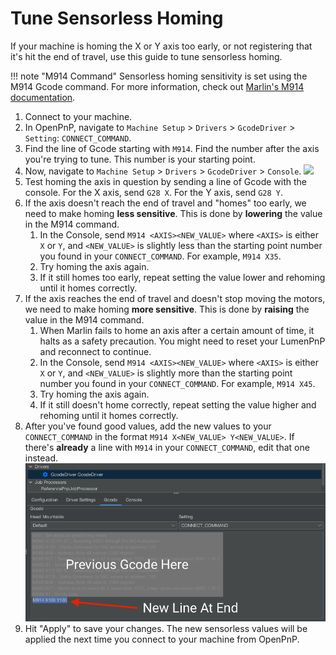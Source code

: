 # Tune Sensorless Homing

If your machine is homing the X or Y axis too early, or not registering that it's hit the end of travel, use this guide to tune sensorless homing.

!!! note "M914 Command"
    Sensorless homing sensitivity is set using the M914 Gcode command. For more information, check out [Marlin's M914 documentation](https://marlinfw.org/docs/gcode/M914.html).

1. Connect to your machine.
2. In OpenPnP, navigate to `Machine Setup` > `Drivers` > `GcodeDriver` > `Setting`: `CONNECT_COMMAND`.
3. Find the line of Gcode starting with `M914`. Find the number after the axis you're trying to tune. This number is your starting point.
4. Now, navigate to `Machine Setup` > `Drivers` > `GcodeDriver` > `Console`.
   ![](img/console.png)
5. Test homing the axis in question by sending a line of Gcode with the console. For the X axis, send `G28 X`. For the Y axis, send `G28 Y`.
6. If the axis doesn't reach the end of travel and "homes" too early, we need to make homing **less sensitive**. This is done by **lowering** the value in the M914 command.
    1. In the Console, send `M914 <AXIS><NEW_VALUE>` where `<AXIS>` is either `X` or `Y`, and `<NEW_VALUE>` is slightly less than the starting point number you found in your `CONNECT_COMMAND`. For example, `M914 X35`.
    2. Try homing the axis again.
    3. If it still homes too early, repeat setting the value lower and rehoming until it homes correctly.
7. If the axis reaches the end of travel and doesn't stop moving the motors, we need to make homing **more sensitive**. This is done by **raising** the value in the M914 command.
    1. When Marlin fails to home an axis after a certain amount of time, it halts as a safety precaution. You might need to reset your LumenPnP and reconnect to continue.
    2. In the Console, send `M914 <AXIS><NEW_VALUE>` where `<AXIS>` is either `X` or `Y`, and `<NEW_VALUE>` is slightly more than the starting point number you found in your `CONNECT_COMMAND`. For example, `M914 X45`.
    3. Try homing the axis again.
    4. If it still doesn't home correctly, repeat setting the value higher and rehoming until it homes correctly.
8. After you've found good values, add the new values to your `CONNECT_COMMAND` in the format `M914 X<NEW_VALUE> Y<NEW_VALUE>`. If there's **already** a line with `M914` in your `CONNECT_COMMAND`, edit that one instead.
   ![adding sensorless value](img/adding-sensorless-tweak.png)
9. Hit "Apply" to save your changes. The new sensorless values will be applied the next time you connect to your machine from OpenPnP.